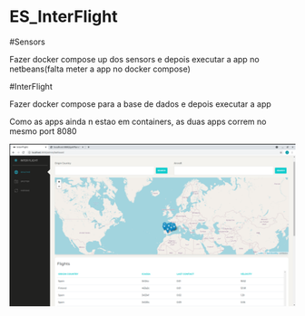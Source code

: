 # ES_InterFlight

#Sensors

Fazer docker compose up dos sensors e depois executar a app no netbeans(falta meter a app no docker compose)


#InterFlight

Fazer docker compose para a base de dados e depois executar a app 


Como as apps ainda n estao em containers, as duas apps correm no mesmo port 8080


![alt text](interflight.png)

